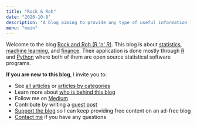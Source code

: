```yaml
---
title: "Rock & Roh"
date: "2020-10-8"
description: "A blog aiming to provide any type of useful information for everyone"
menu: "main"
---
```


Welcome to the blog [Rock and Roh (R 'n' R)](/). This blog is about [statistics](/tags/statistics/), [machine learning](/tags/ML/), and [finance](/tags/finance/). Their application is done mostly through [R](/tags/r/) and [Python](/tags/python) where both of them are open source statistical software programs.


**If you are new to this blog**, I invite you to:

* See [all articles](/blog/) or [articles by categories](/tags/)
* Learn more about [who is behind this blog](/about/)
* Follow me on [Medium](https://medium.com/@corr.roh)
* Contribute by writing a [guest post](/contribute/)
* [Support the blog](/support/) so I can keep providing free content on an ad-free blog
* [Contact me](/contact/) if you have any questions
